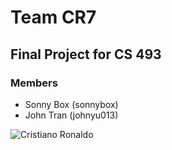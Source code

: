 # Team CR7
## Final Project for CS 493
### Members
* Sonny Box (sonnybox)
* John Tran (johnyu013)

![Cristiano Ronaldo](https://www.thenews.com.pk/assets/uploads/updates/2024-03-24/1171783_5131225_Cristiano-Ronaldo-loses-his-iconic-no7-jersey,-Heres-why_updates.jpg)
